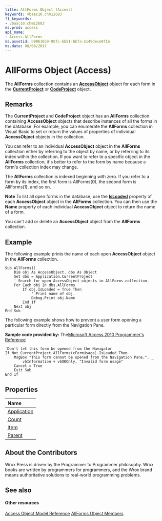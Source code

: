 ```yaml
---
title: AllForms Object (Access)
keywords: vbaac10.chm12683
f1_keywords:
- vbaac10.chm12683
ms.prod: access
api_name:
- Access.AllForms
ms.assetid: b90616b9-90fc-bb51-6bfa-b149dece0f1b
ms.date: 06/08/2017
---
```



# AllForms Object (Access)

The **AllForms** collection contains an **[AccessObject](accessobject-object-access.md)** object for each form in the **[CurrentProject](currentproject-object-access.md)** or **[CodeProject](http://msdn.microsoft.com/library/70b71f57-df23-2cf7-23f5-147053a8ec26%28Office.15%29.aspx)** object.


## Remarks

The **CurrentProject** and **CodeProject** object has an **AllForms** collection containing **AccessObject** objects that describe instances of all the forms in the database. For example, you can enumerate the **AllForms** collection in Visual Basic to set or return the values of properties of individual **AccessObject** objects in the collection.

You can refer to an individual **AccessObject** object in the **AllForms** collection either by referring to the object by name, or by referring to its index within the collection. If you want to refer to a specific object in the **AllForms** collection, it's better to refer to the form by name because a form's collection index may change.

The **AllForms** collection is indexed beginning with zero. If you refer to a form by its index, the first form is AllForms(0), the second form is AllForms(1), and so on.


 **Note**  To list all open forms in the database, use the **[IsLoaded](http://msdn.microsoft.com/library/5e68398c-8a95-f3e1-87ec-e2d637f34429%28Office.15%29.aspx)** property of each **AccessObject** object in the **AllForms** collection. You can then use the **Name** property of each individual **AccessObject** object to return the name of a form.

You can't add or delete an **AccessObject** object from the **AllForms** collection.


## Example

The following example prints the name of each open **AccessObject** object in the **AllForms** collection.


```
Sub AllForms() 
    Dim obj As AccessObject, dbs As Object 
    Set dbs = Application.CurrentProject 
    ' Search for open AccessObject objects in AllForms collection. 
    For Each obj In dbs.AllForms 
        If obj.IsLoaded = True Then 
            ' Print name of obj. 
            Debug.Print obj.Name 
        End If 
    Next obj 
End Sub
```

The following example shows how to prevent a user form opening a particular form directly from the Navigation Pane.

 **Sample code provided by:** The[Microsoft Access 2010 Programmer's Reference](http://www.wrox.com/WileyCDA/WroxTitle/Access-2010-Programmer-s-Reference.productCd-0470591668.mdl)




```
'Don't let this form be opened from the Navigator
If Not CurrentProject.AllForms(cFormUsage).IsLoaded Then
    MsgBox "This form cannot be opened from the Navigation Pane.", _
        vbInformation + vbOKOnly, "Invalid form usage"
    Cancel = True
    Exit Sub
End If
```


## Properties



|**Name**|
|:-----|
|[Application](http://msdn.microsoft.com/library/fc74b94a-8a5a-a2b9-e534-5530d11d2907%28Office.15%29.aspx)|
|[Count](http://msdn.microsoft.com/library/1540145e-541d-10fc-249b-9fadc6861a11%28Office.15%29.aspx)|
|[Item](http://msdn.microsoft.com/library/07536c98-57e1-8660-b35e-0e79e4e797cb%28Office.15%29.aspx)|
|[Parent](http://msdn.microsoft.com/library/fa16ed80-9eb2-7bd8-fdc6-a8c9a8eb7ea0%28Office.15%29.aspx)|

## About the Contributors
<a name="AboutContributors"> </a>

Wrox Press is driven by the Programmer to Programmer philosophy. Wrox books are written by programmers for programmers, and the Wrox brand means authoritative solutions to real-world programming problems. 


## See also
<a name="AboutContributors"> </a>


#### Other resources


[Access Object Model Reference](http://msdn.microsoft.com/library/2de134a4-6c5c-d2a3-8377-f4dd973ba650%28Office.15%29.aspx)
[AllForms Object Members](http://msdn.microsoft.com/library/a508646e-4478-fdfb-b1b5-177af651b73f%28Office.15%29.aspx)
